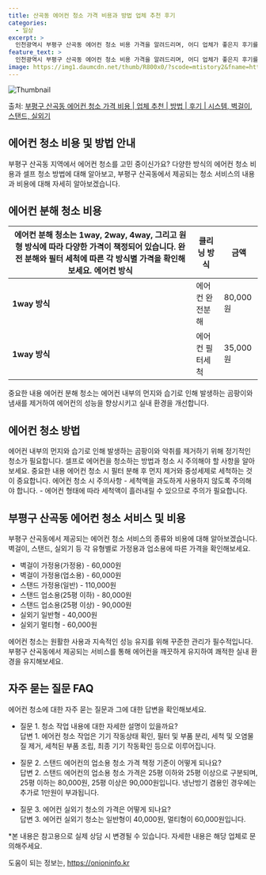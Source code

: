 ```yaml
---
title: 산곡동 에어컨 청소 가격 비용과 방법 업체 추천 후기
categories:
  - 일상
excerpt: >
  인천광역시 부평구 산곡동 에어컨 청소 비용 가격을 알려드리며, 어디 업체가 좋은지 후기를 통해 알아보겠습니다. 현재 글에서는 시스템, 벽걸이, 스탠드, 실외기 각각에 대해 청소 비용이 나와 있으니 참고하시면 되겠습니다. 에어컨 분해 청소 방법 보기 👈 클릭셀프 에어컨 청소 방법 보기👈 클릭부평구 산곡동 에어컨 청소 비용시스템에어컨 방식클리닝방식금액1way 방식에어컨 완전분해80,000원1way 방식에어컨 필터세척35,000원2way 방식에어컨 완전분해90,000원2way 방식에어컨 필터세척35,000원4way 방식에어컨 완전분해120,000원4way 방식에어컨 필터세척35,000원원형방식에어컨 완전분해140,000원원형방식에어컨 필터세척35,000원에어컨 청소 견적 샘플 보기 👈 클릭 에어컨 냄새의 원인..
feature_text: >
  인천광역시 부평구 산곡동 에어컨 청소 비용 가격을 알려드리며, 어디 업체가 좋은지 후기를 통해 알아보겠습니다. 현재 글에서는 시스템, 벽걸이, 스탠드, 실외기 각각에 대해 청소 비용이 나와 있으니 참고하시면 되겠습니다. 에어컨 분해 청소 방법 보기 👈 클릭셀프 에어컨 청소 방법 보기👈 클릭부평구 산곡동 에어컨 청소 비용시스템에어컨 방식클리닝방식금액1way 방식에어컨 완전분해80,000원1way 방식에어컨 필터세척35,000원2way 방식에어컨 완전분해90,000원2way 방식에어컨 필터세척35,000원4way 방식에어컨 완전분해120,000원4way 방식에어컨 필터세척35,000원원형방식에어컨 완전분해140,000원원형방식에어컨 필터세척35,000원에어컨 청소 견적 샘플 보기 👈 클릭 에어컨 냄새의 원인..
image: https://img1.daumcdn.net/thumb/R800x0/?scode=mtistory2&fname=https%3A%2F%2Fblog.kakaocdn.net%2Fdn%2FbarWkU%2FbtsHvZ0cd30%2Fsvri0mJvDVtXK214sbWf50%2Fimg.webp
---
```


![Thumbnail](https://img1.daumcdn.net/thumb/R800x0/?scode=mtistory2&fname=https%3A%2F%2Fblog.kakaocdn.net%2Fdn%2FbarWkU%2FbtsHvZ0cd30%2Fsvri0mJvDVtXK214sbWf50%2Fimg.webp)

<p>출처: <a href="https://onioninfo.kr/entry/%EB%B6%80%ED%8F%89%EA%B5%AC-%EC%82%B0%EA%B3%A1%EB%8F%99-%EC%97%90%EC%96%B4%EC%BB%A8-%EC%B2%AD%EC%86%8C-%EA%B0%80%EA%B2%A9-%EB%B9%84%EC%9A%A9-%EC%97%85%EC%B2%B4-%EC%B6%94%EC%B2%9C-%EB%B0%A9%EB%B2%95-%ED%9B%84%EA%B8%B0-%EC%8B%9C%EC%8A%A4%ED%85%9C-%EB%B2%BD%EA%B1%B8%EC%9D%B4-%EC%8A%A4%ED%83%A0%EB%93%9C-%EC%8B%A4%EC%99%B8%EA%B8%B0" rel="dofollow">부평구 산곡동 에어컨 청소 가격 비용 | 업체 추천 | 방법 | 후기 | 시스템, 벽걸이, 스탠드, 실외기</a> </p>

## 에어컨 청소 비용 및 방법 안내

부평구 산곡동 지역에서 에어컨 청소를 고민 중이신가요? 다양한 방식의 에어컨 청소 비용과 셀프 청소 방법에 대해 알아보고, 부평구 산곡동에서
제공되는 청소 서비스의 내용과 비용에 대해 자세히 알아보겠습니다.

## 에어컨 분해 청소 비용

에어컨 분해 청소는 1way, 2way, 4way, 그리고 원형 방식에 따라 다양한 가격이 책정되어 있습니다. 완전 분해와 필터 세척에 따른 각 방식별 가격을 확인해 보세요.  **에어컨 방식** | **클리닝 방식** | **금액**  
---|---|---  
**1way 방식** | 에어컨 완전분해 | 80,000원  
**1way 방식** | 에어컨 필터세척 | 35,000원  
중요한 내용 에어컨 분해 청소는 에어컨 내부의 먼지와 습기로 인해 발생하는 곰팡이와 냄새를 제거하여 에어컨의 성능을 향상시키고 실내 환경을
개선합니다.



## 에어컨 청소 방법

에어컨 내부의 먼지와 습기로 인해 발생하는 곰팡이와 악취를 제거하기 위해 정기적인 청소가 필요합니다. 셀프로 에어컨을 청소하는 방법과 청소
시 주의해야 할 사항을 알아보세요. 중요한 내용 에어컨 청소 시 필터 분해 후 먼지 제거와 중성세제로 세척하는 것이 중요합니다. 에어컨 청소
시 주의사항 - 세척액을 과도하게 사용하지 않도록 주의해야 합니다. - 에어컨 형태에 따라 세척액이 흘러내릴 수 있으므로 주의가 필요합니다.



## 부평구 산곡동 에어컨 청소 서비스 및 비용

부평구 산곡동에서 제공되는 에어컨 청소 서비스의 종류와 비용에 대해 알아보겠습니다. 벽걸이, 스탠드, 실외기 등 각 유형별로 가정용과
업소용에 따른 가격을 확인해보세요.

  * 벽걸이 가정용(가정용) - 60,000원
  * 벽걸이 가정용(업소용) - 60,000원
  * 스탠드 가정용(일반) - 110,000원
  * 스탠드 업소용(25평 이하) - 80,000원
  * 스탠드 업소용(25평 이상) - 90,000원
  * 실외기 일반형 - 40,000원
  * 실외기 멀티형 - 60,000원

에어컨 청소는 원활한 사용과 지속적인 성능 유지를 위해 꾸준한 관리가 필수적입니다. 부평구 산곡동에서 제공되는 서비스를 통해 에어컨을
깨끗하게 유지하여 쾌적한 실내 환경을 유지해보세요.

## 자주 묻는 질문 FAQ

에어컨 청소에 대한 자주 묻는 질문과 그에 대한 답변을 확인해보세요.

  * 질문 1. 청소 작업 내용에 대한 자세한 설명이 있을까요?  
답변 1. 에어컨 청소 작업은 기기 작동상태 확인, 필터 및 부품 분리, 세척 및 오염물질 제거, 세척된 부품 조립, 최종 기기 작동확인
등으로 이루어집니다.

  * 질문 2. 스탠드 에어컨의 업소용 청소 가격 책정 기준이 어떻게 되나요?  
답변 2. 스탠드 에어컨의 업소용 청소 가격은 25평 이하와 25평 이상으로 구분되며, 25평 이하는 80,000원, 25평 이상은
90,000원입니다. 냉난방기 겸용인 경우에는 추가로 1만원이 부과됩니다.

  * 질문 3. 에어컨 실외기 청소의 가격은 어떻게 되나요?  
답변 3. 에어컨 실외기 청소는 일반형이 40,000원, 멀티형이 60,000원입니다.



*본 내용은 참고용으로 실제 상담 시 변경될 수 있습니다. 자세한 내용은 해당 업체로 문의해주세요.

 

도움이 되는 정보는, <a href="https://onioninfo.kr" rel="dofollow">https://onioninfo.kr</a>


